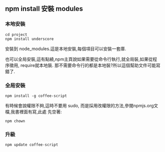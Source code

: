 ## npm install 安裝 modules

### 本地安裝

```
cd project
npm install underscore
```
安裝到 node_modules.這是本地安裝,每個項目可以安裝一套庫.

也可以全局安裝,這有點繞,npm主頁說如果需要從命令行執行,就全局裝,如果從程序徵用, require就本地裝.
那不需要命令行的都是本地裝?所以這個幫助文件可能寫錯了.

### 全局安裝

```
npm install -g coffee-script
```
有時候會說權限不夠,這時不要用 sudo, 而是採用改權限的方法,參閱npmjs.org文檔,我書裡面有寫,此處
先空著:
```
npm chown
```

### 升級

```
npm update coffee-script
```

